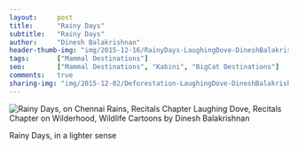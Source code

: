 ```yaml
---
layout:     post
title:      "Rainy Days"
subtitle:   "Rainy Days"
author:     "Dinesh Balakrishnan"
header-thumb-img: "img/2015-12-16/RainyDays-LaughingDove-DineshBalakrishnan-thumb.jpg"
tags:       ["Mammal Destinations"]
seo: 		["Mammal Destinations", "Kabini", "BigCat Destinations"]
comments:   true
sharing-img: "img/2015-12-02/Deforestation-LaughingDove-DineshBalakrishnan.jpg"
---
```



<img src="{{ site.baseurl }}/img/2015-12-16/RainyDays-LaughingDove-DineshBalakrishnan.jpg" alt="Rainy Days, on Chennai Rains, Recitals Chapter Laughing Dove, Recitals Chapter on Wilderhood, Wildlife Cartoons by Dinesh Balakrishnan">

<p>
Rainy Days, in a lighter sense
</p>